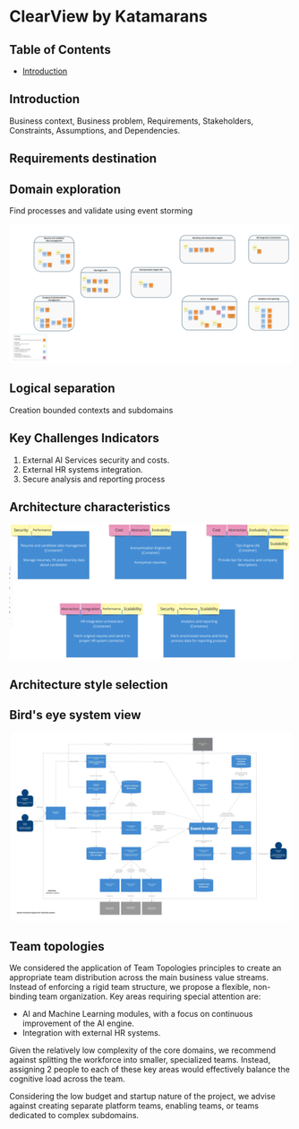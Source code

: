 # ClearView by Katamarans

## Table of Contents

- [Introduction](#introduction)

## Introduction
Business context, Business problem, Requirements, Stakeholders, Constraints, Assumptions, and Dependencies.

## Requirements destination

## Domain exploration
Find processes and validate using event storming

<img src="EventStorming/images/4.jpg">

## Logical separation
Creation bounded contexts and subdomains

## Key Challenges Indicators
1. External AI Services security and costs.
2. External HR systems integration.
3. Secure analysis and reporting process

## Architecture characteristics

<img src="Architecture/images/picked-characteristics.png">

## Architecture style selection

## Bird's eye system view

<img src="C4/images/C4-L2.jpg">

## Team topologies

We considered the application of Team Topologies principles to create an appropriate team distribution across the main
business value streams. Instead of enforcing a rigid team structure, we propose a flexible, non-binding team
organization. Key areas requiring special attention are:

- AI and Machine Learning modules, with a focus on continuous improvement of the AI engine.
- Integration with external HR systems.

Given the relatively low complexity of the core domains, we recommend against splitting the workforce into smaller,
specialized teams. Instead, assigning 2 people to each of these key areas would effectively balance the cognitive load
across the team.

Considering the low budget and startup nature of the project, we advise against creating separate platform teams,
enabling teams, or teams dedicated to complex subdomains.

 

